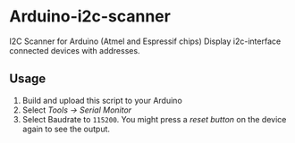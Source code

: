 # Arduino-i2c-scanner
I2C Scanner for Arduino (Atmel and Espressif chips)
Display i2c-interface connected devices with addresses.

## Usage
1. Build and upload this script to your Arduino
2. Select *Tools -> Serial Monitor*
3. Select Baudrate to ```115200```. You might press a *reset button* on the device again to see the output.
